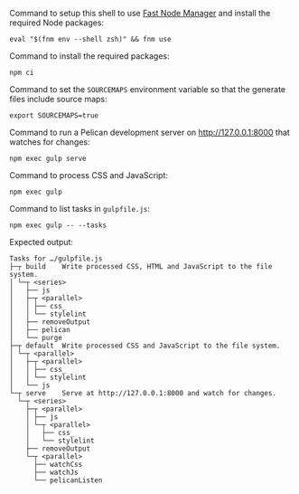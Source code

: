 <!--
README.md
Copyright 2024 Keith Maxwell
SPDX-License-Identifier: CC0-1.0
-->

Command to setup this shell to use [Fast Node Manager] and install the required
Node packages:

    eval "$(fnm env --shell zsh)" && fnm use

Command to install the required packages:

    npm ci

Command to set the `SOURCEMAPS` environment variable so that the generate files
include source maps:

    export SOURCEMAPS=true

Command to run a Pelican development server on <http://127.0.0.1:8000> that
watches for changes:

    npm exec gulp serve

Command to process CSS and JavaScript:

    npm exec gulp

Command to list tasks in `gulpfile.js`:

    npm exec gulp -- --tasks

Expected output:

<!--
[[[cog
from subprocess import run
completed = run(["npm", "exec", "gulp", "--", "--tasks"], capture_output=True, check=True)
lines = completed.stdout.decode().splitlines()
cog.outl()
cog.outl("```")
cog.outl("Tasks for …/gulpfile.js")
for line in lines[1:]:
    cog.outl(line)
cog.outl("```")
cog.outl()
]]] -->

```
Tasks for …/gulpfile.js
├─┬ build    Write processed CSS, HTML and JavaScript to the file system.
│ └─┬ <series>
│   ├── js
│   ├─┬ <parallel>
│   │ ├── css_
│   │ └── stylelint
│   ├── removeOutput
│   ├── pelican
│   └── purge
├─┬ default  Write processed CSS and JavaScript to the file system.
│ └─┬ <parallel>
│   ├─┬ <parallel>
│   │ ├── css_
│   │ └── stylelint
│   └── js
└─┬ serve    Serve at http://127.0.0.1:8000 and watch for changes.
  └─┬ <series>
    ├─┬ <parallel>
    │ ├── js
    │ └─┬ <parallel>
    │   ├── css_
    │   └── stylelint
    ├── removeOutput
    └─┬ <parallel>
      ├── watchCss
      ├── watchJs
      └── pelicanListen
```

<!-- [[[end]]] -->

[Fast Node Manager]: https://github.com/Schniz/fnm

<!-- vim: set filetype=markdown.htmlCommentNoSpell.cog : -->
